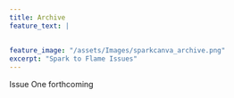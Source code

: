```yaml
---
title: Archive
feature_text: |
  
  
feature_image: "/assets/Images/sparkcanva_archive.png"
excerpt: "Spark to Flame Issues"
---
```

Issue One forthcoming